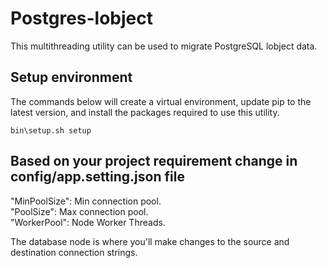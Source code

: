 # Postgres-lobject

This multithreading utility can be used to migrate PostgreSQL lobject data.

## Setup environment 

The commands below will create a virtual environment, update pip to the latest version, and install the packages required to use this utility.

```
bin\setup.sh setup
```

## Based on your project requirement change in config/app.setting.json file

"MinPoolSize": Min connection pool.  
"PoolSize": Max connection pool.  
"WorkerPool": Node Worker Threads.

The database node is where you'll make changes to the source and destination connection strings.
